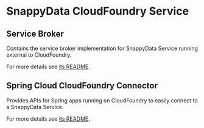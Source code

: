 
# SnappyData CloudFoundry Service

## Service Broker
Contains the service broker implementation for SnappyData Service running external to CloudFoundry.

For more details see [its README](snappydata-service-broker/README.md).

## Spring Cloud CloudFoundry Connector
Provides APIs for Spring apps running on CloudFoundry to easily connect to a SnappyData Service.

For more details see [its README](snappydata-connector/README.md).
